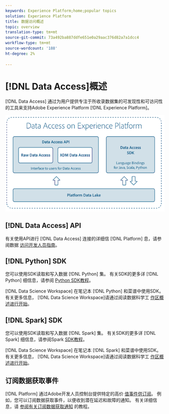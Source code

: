 ```yaml
---
keywords: Experience Platform;home;popular topics
solution: Experience Platform
title: 数据访问概述
topic: overview
translation-type: tm+mt
source-git-commit: 73a492ba887ddfe651e0a29aac376d82a7a1dcc4
workflow-type: tm+mt
source-wordcount: '188'
ht-degree: 2%

---
```



# [!DNL Data Access]概述

[!DNL Data Access] 通过为用户提供专注于所收录数据集的可发现性和可访问性的工具来支持Adobe Experience Platform [!DNL Experience Platform]。

![Experience Platform时的数据访问](images/Data_Access_Experience_Platform.png)

## [!DNL Data Access] API

有关使用API进行 [!DNL Data Access] 连接的详细信 [!DNL Platform] 息，请参阅数据 [访问开发人员指南](api.md)。

## [!DNL Python] SDK

您可以使用SDK读取和写入数据 [!DNL Python] 集。 有关SDK的更多详 [!DNL Python] 细信息，请参阅 [Python SDK教程](./tutorials/python-sdk.md)。

[!DNL Data Science Workspace] 在笔记本 [!DNL Python] 和菜谱中使用SDK。 有关更多信息， [!DNL Data Science Workspace]请通过阅读数据科学工 [作区概述进行开始](../data-science-workspace/home.md)。

## [!DNL Spark] SDK

您可以使用SDK读取和写入数据 [!DNL Spark] 集。 有关SDK的更多详 [!DNL Spark] 细信息，请参阅Spark [SDK教程](./tutorials/spark-sdk.md)。

[!DNL Data Science Workspace] 在笔记本 [!DNL Spark] 和菜谱中使用SDK。 有关更多信息， [!DNL Data Science Workspace]请通过阅读数据科学工 [作区概述进行开始](../data-science-workspace/home.md)。

## 订阅数据获取事件

[!DNL Platform] 通过Adobe开发人员控制台提供特定的高价 [值事件供订阅](https://www.adobe.com/go/devs_console_ui)。 例如，您可以订阅数据获取事件，以便收到潜在延迟和故障的通知。 有关详细信息，请 [参阅有关订阅数据获取通知](../ingestion/quality/subscribe-events.md) 的教程。